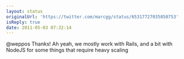 ```yaml
---
layout: status
originalUrl: 'https://twitter.com/marcgg/status/65317727035850753'
isReply: true
date: 2011-05-03 07:32:14
---
```


@weppos Thanks! Ah yeah, we mostly work with Rails, and a bit with NodeJS for some things that require heavy scaling
